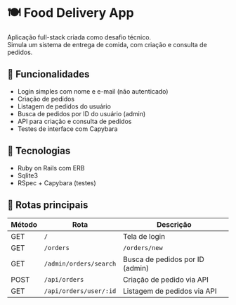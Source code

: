 # 🍽️ Food Delivery App

Aplicação full-stack criada como desafio técnico.  
Simula um sistema de entrega de comida, com criação e consulta de pedidos.

## 🚀 Funcionalidades

- Login simples com nome e e-mail (não autenticado)
- Criação de pedidos
- Listagem de pedidos do usuário
- Busca de pedidos por ID do usuário (admin)
- API para criação e consulta de pedidos
- Testes de interface com Capybara

## 🔧 Tecnologias

- Ruby on Rails com ERB
- Sqlite3
- RSpec + Capybara (testes)

## 🔗 Rotas principais

| Método | Rota                          | Descrição                          |
|--------|-------------------------------|-------------------------------------|
| GET    | `/`                           | Tela de login                      |
| GET    | `/orders` | `/orders/new`     | Lista e cria pedidos               |
| GET    | `/admin/orders/search`        | Busca de pedidos por ID (admin)    |
| POST   | `/api/orders`                 | Criação de pedido via API          |
| GET    | `/api/orders/user/:id`        | Listagem de pedidos via API        |
